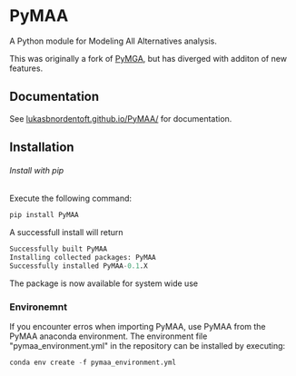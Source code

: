 # PyMAA

A Python module for Modeling All Alternatives analysis. 

This was originally a fork of [PyMGA](https://github.com/TimToernes/PyMGA), but has diverged with additon of new features.

## Documentation

See [lukasbnordentoft.github.io/PyMAA/](https://lukasbnordentoft.github.io/PyMAA/) for documentation.

## Installation

###### Install with pip

Execute the following command:

```python
pip install PyMAA
```

A successfull install will return

```python
Successfully built PyMAA
Installing collected packages: PyMAA
Successfully installed PyMAA-0.1.X
```

The package is now available for system wide use

### Environemnt

If you encounter erros when importing PyMAA, use PyMAA from the PyMAA anaconda environment. The environment file "pymaa_environment.yml" in the repository can be installed by executing:

```python
conda env create -f pymaa_environment.yml
```

<!---
## PyMAA.methods

#### PyMAA.methods.MGA(case)

**PyMAA.methods.MGA.find_optimum()**   
Finds the cost optimal solution of the case object given

**PyMAA.methods.MGA.serach_directions(n_samples, n_workers)**   
Performs the MGA study on the case study. The method draws random search directions uniformly over the hypersphere.  

*n_samples:* The number of samples to draw  
*n_workers:* number of parallel process to start. Default=4

#### PyMAA.methods.MAA

**PyMAA.methods.MAA.find_optimum()**   
Finds the cost optimal solution of the case object given

**PyMAA.method.MAA.search_directions(self, n_samples, n_workers, max_iter)**

Runs the MAA algorithm documented in [Modeling all alternative solutions for highly renewable energy systems](https://doi.org/10.1016/j.energy.2021.121294)

*n_samples:* Maximum number of samples to draw  
*n_workers:* number of parallel process to start. Default=4  
*max_iter:* Maximum number of MAA iterations  

#### PyMAA.methods.bMAA<br>

**PyMAA.methods.bMAA.find_optimum()**<br>
Finds the cost optimal solution of the case object given

**PyMAA.methods.bMAA.serach_directions(n_samples, har_samples, n_workers, max_iter, tol)**<br>

*n_samples:* Maximum number of samples to draw  <br>
*har_samples:* Number of MAA samples to draw when computing acceptance rate and finding new directions. Default=5000  <br>
*n_workers:* number of parallel process to start. Default=4  <br>
*max_iter:* maximum number of iterations to perfom. Default = 30  <br>
*tol:* The acceptance rate required before terminating, unless n_samples is reached first. A number between 0-1. Default = 0.99  <br>

#### PyMAA.cases<br>

**PyMAA.cases.PyPSA_to_case()**<br>

General case for creating case objects from PyPSA networks.

*config:* Dict with solver options

*base_network_path:* path to a saved PyPSA network. must be saved as ```.nc``` file.

*extra_func:* Extra functionalities. Pass extra constraints here, as in PyPSA.

*variables:* Dict of variables to explore using the MAA analysis

*mga_slack:* Slack on objective function value to use for MAA analysis.

**PyMAA.cases.Cube(dim,cuts)**<br>
A synthetic tescase of testing MGA/MAA methods. The method creates an optimization problem with a solution space in the form of a cube sliced with n cuts. <br>

*dim:* Number of dimensions of the test case <br>
*cuts:* Number of cuts <br>

**PyMAA.cases.CubeCorr(dim)**<br>
A synthetic tescase of testing MGA/MAA methods. The method creates an optimization problem with a solution space in the form of a cube sliced by parallel planes to give the space strong correlations between variables.<br>

*dim:* Number of dimensions of the test case<br>

**PyMAA.cases.CrossPoly(dim)**<br>
A synthetic tescase of testing MGA/MAA methods. The method creates an optimization problem with a solution space in the form of the intersection of a hyperube and a cross-polytope. <br>

*dim:* Number of dimensions of the test case <br>
-->
